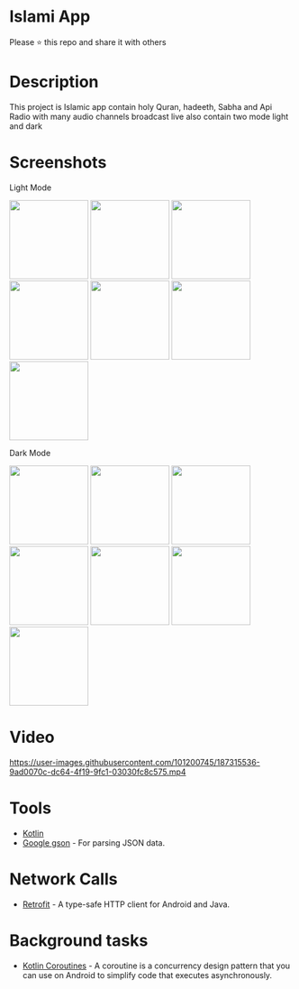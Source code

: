 # Islami App

Please ⭐️ this repo and share it with others

# Description

This project is Islamic app contain holy Quran, hadeeth, Sabha 
and Api Radio with many audio channels broadcast live also contain two mode light and dark

# Screenshots
Light Mode

<div>
  <img src="https://user-images.githubusercontent.com/101200745/187307096-d265a677-1a80-463c-b492-43fd5f34e724.png"  width="140">
  <img src="https://user-images.githubusercontent.com/101200745/187307102-c3a9804d-3c0d-41f3-b021-a0e83fccda15.png"  width="140">
  <img src="https://user-images.githubusercontent.com/101200745/187307107-3fb12f5c-56ae-41a6-8cf0-1e5628510274.png"  width="140">
  <img src="https://user-images.githubusercontent.com/101200745/187307111-99cb431b-4dac-4522-95d9-d4f089886686.png"  width="140">
  <img src="https://user-images.githubusercontent.com/101200745/187307070-54e45a02-14b8-440b-8c07-9f3e0914ca20.png"  width="140">
  <img src="https://user-images.githubusercontent.com/101200745/187307078-b17006af-e5e9-4b4f-ba08-e8584a45c3e6.png"  width="140">
  <img src="https://user-images.githubusercontent.com/101200745/187307082-6fdefe4b-7e3a-4afa-867e-7fd3c82490f2.png"  width="140">
</div>

Dark Mode
<div>
  <img src="https://user-images.githubusercontent.com/101200745/187307650-c1c6daad-6bcb-46ad-b693-7d722ff50b36.jpeg"  width="140">
  <img src="https://user-images.githubusercontent.com/101200745/187307566-f049d105-eeba-41e4-ad33-c8684ac4231f.png"  width="140">
  <img src="https://user-images.githubusercontent.com/101200745/187307573-7b368c48-00df-45d0-a1a2-a7da60a3e1f2.png"  width="140">
  <img src="https://user-images.githubusercontent.com/101200745/187307577-1763f25c-c340-4ffb-bdbd-20f6cde445a3.png"  width="140">
  <img src="https://user-images.githubusercontent.com/101200745/187307582-36612bac-7297-4b6e-99e0-49b20bd8ab1c.png"  width="140">
  <img src="https://user-images.githubusercontent.com/101200745/187307595-dc69de1a-1363-4bd4-9c4a-ce481efc9597.png"  width="140">
  <img src="https://user-images.githubusercontent.com/101200745/187307560-e18e645b-9496-4c40-ab0e-ce232c071848.png"  width="140">
</div>


# Video
https://user-images.githubusercontent.com/101200745/187315536-9ad0070c-dc64-4f19-9fc1-03030fc8c575.mp4

# Tools
* [Kotlin](https://kotlinlang.org/)
* [Google gson](https://github.com/google/gson) - For parsing JSON data.


# Network Calls
* [Retrofit](https://square.github.io/retrofit/) - A type-safe HTTP client for Android and Java.

# Background tasks
* [Kotlin Coroutines](https://bit.ly/3Kq3ec3) - A coroutine is a concurrency design pattern that you can use on Android to simplify code that executes asynchronously.
